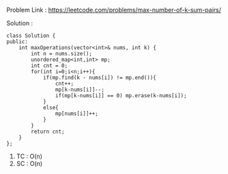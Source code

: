 Problem Link : https://leetcode.com/problems/max-number-of-k-sum-pairs/

Solution : 

```
class Solution {
public:
    int maxOperations(vector<int>& nums, int k) {
        int n = nums.size();
        unordered_map<int,int> mp;
        int cnt = 0;
        for(int i=0;i<n;i++){
            if(mp.find(k - nums[i]) != mp.end()){
                cnt++;
                mp[k-nums[i]]--;
                if(mp[k-nums[i]] == 0) mp.erase(k-nums[i]);
            }
            else{
                mp[nums[i]]++;
            }
        }
        return cnt;
    }
};

```

1) TC : O(n) <br>
2) SC : O(n)
